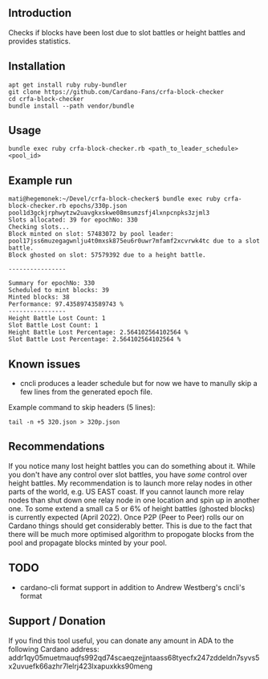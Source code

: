 ## Introduction

Checks if blocks have been lost due to slot battles or height battles and provides statistics.

## Installation
```
apt get install ruby ruby-bundler
git clone https://github.com/Cardano-Fans/crfa-block-checker
cd crfa-block-checker
bundle install --path vendor/bundle
```

## Usage
```
bundle exec ruby crfa-block-checker.rb <path_to_leader_schedule> <pool_id>
```

## Example run
```
mati@hegemonek:~/Devel/crfa-block-checker$ bundle exec ruby crfa-block-checker.rb epochs/330p.json pool1d3gckjrphwytzw2uavgkxskwe08msumzsfj4lxnpcnpks3zjml3
Slots allocated: 39 for epochNo: 330
Checking slots...
Block minted on slot: 57483072 by pool leader: pool17jss6muzegagwnlju4t0mxsk875eu6r0uwr7mfamf2xcvrwk4tc due to a slot battle.
Block ghosted on slot: 57579392 due to a height battle.

----------------

Summary for epochNo: 330
Scheduled to mint blocks: 39
Minted blocks: 38
Performance: 97.43589743589743 %
----------------
Height Battle Lost Count: 1
Slot Battle Lost Count: 1
Height Battle Lost Percentage: 2.564102564102564 %
Slot Battle Lost Percentage: 2.564102564102564 %
```

## Known issues
- cncli produces a leader schedule but for now we have to manully skip a few lines from the generated epoch file.

Example command to skip headers (5 lines):
```
tail -n +5 320.json > 320p.json
```

## Recommendations
If you notice many lost height battles you can do something about it. While you don't have any control over slot battles, you have *some* control over height battles. My recommendation is to launch more relay nodes in other parts of the world, e.g. US EAST coast. If you cannot launch more relay nodes than shut down one relay node in one location and spin up in another one.
To some extend a small ca 5 or 6% of height battles (ghosted blocks) is currently expected (April 2022). Once P2P (Peer to Peer) rolls our on Cardano things should get considerably better. This is due to the fact that there will be much more optimised algorithm to propogate blocks from the pool and propagate blocks minted by your pool.

## TODO
- cardano-cli format support in addition to Andrew Westberg's cncli's format

## Support / Donation
If you find this tool useful, you can donate any amount in ADA to the following Cardano address:
addr1qy05muetmauqfs992qd74scaeqzejjntaass68tyecfx247zddeldn7syvs5x2uvuefk66azhr7lelrj423lxapuxkks90meng
